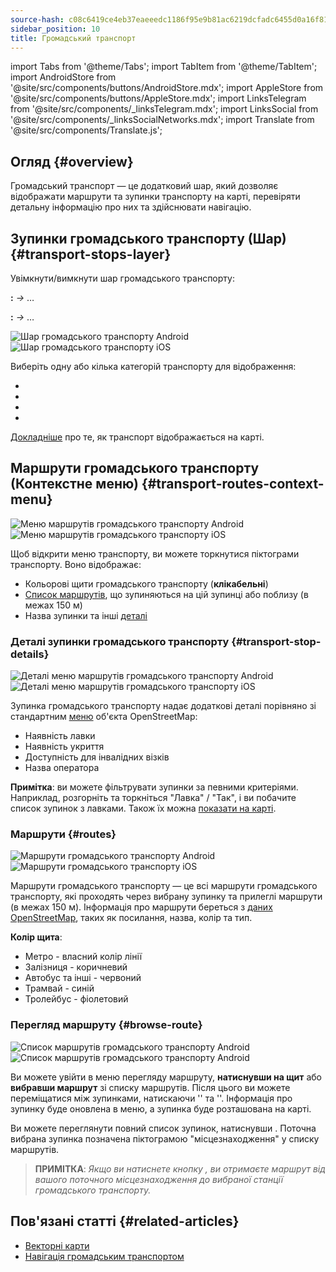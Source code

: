 ```yaml
---
source-hash: c08c6419ce4eb37eaeeedc1186f95e9b81ac6219dcfadc6455d0a16f81b7bdd4
sidebar_position: 10
title: Громадський транспорт
---
```

import Tabs from '@theme/Tabs';
import TabItem from '@theme/TabItem';
import AndroidStore from '@site/src/components/buttons/AndroidStore.mdx';
import AppleStore from '@site/src/components/buttons/AppleStore.mdx';
import LinksTelegram from '@site/src/components/_linksTelegram.mdx';
import LinksSocial from '@site/src/components/_linksSocialNetworks.mdx';
import Translate from '@site/src/components/Translate.js';



## Огляд {#overview}

Громадський транспорт — це додатковий шар, який дозволяє відображати маршрути та зупинки транспорту на карті, перевіряти детальну інформацію про них та здійснювати навігацію.

## Зупинки громадського транспорту (Шар) {#transport-stops-layer}

Увімкнути/вимкнути шар громадського транспорту:

**<Translate android="true" ids="android_button_seq"/>:** *<Translate android="true" ids="shared_string_menu,configure_map,rendering_category_transport"/> →* &#8230;

<p> </p>

**<Translate ios="true" ids="ios_button_seq"/>:** *<Translate ios="true" ids="shared_string_menu,configure_map,rendering_category_transport"/> →* &#8230;

<p> </p>

![Шар громадського транспорту Android](@site/static/img/map/pt_layer_android.png) ![Шар громадського транспорту iOS](@site/static/img/map/pt_layer_ios.png)

Виберіть одну або кілька категорій транспорту для відображення:

- <Translate android="true" ids="rendering_attr_transportStops_name"/>
- <Translate android="true" ids="rendering_attr_publicTransportMode_name"/>
- <Translate android="true" ids="rendering_attr_tramTrainRoutes_name"/>
- <Translate android="true" ids="rendering_attr_subwayMode_name"/>

[Докладніше](../map/vector-maps.md#transport) про те, як транспорт відображається на карті.


## Маршрути громадського транспорту (Контекстне меню) {#transport-routes-context-menu}

![Меню маршрутів громадського транспорту Android](@site/static/img/map/pt_routemenu_android.png) ![Меню маршрутів громадського транспорту iOS](@site/static/img/map/pt_routemenu_ios.png)

Щоб відкрити меню транспорту, ви можете торкнутися піктограми транспорту. Воно відображає:

- Кольорові щити громадського транспорту (**клікабельні**)
- [Список маршрутів](#routes), що зупиняються на цій зупинці або поблизу (в межах 150 м)
- Назва зупинки та інші [деталі](#transport-stop-details)

### Деталі зупинки громадського транспорту {#transport-stop-details}

![Деталі меню маршрутів громадського транспорту Android](@site/static/img/map/pt_routemenu_details_android.png) ![Деталі меню маршрутів громадського транспорту iOS](@site/static/img/map/pt_routemenu_details_ios.png)

Зупинка громадського транспорту надає додаткові деталі порівняно зі стандартним [меню](../map/map-context-menu.md#details) об'єкта OpenStreetMap:

- Наявність лавки
- Наявність укриття
- Доступність для інвалідних візків
- Назва оператора

**Примітка**: ви можете фільтрувати зупинки за певними критеріями. Наприклад, розгорніть та торкніться "Лавка" / "Так", і ви побачите список зупинок з лавками. Також їх можна [показати на карті](../map/point-layers-on-map.md#points-of-interest-pois).


### Маршрути {#routes}

![Маршрути громадського транспорту Android](@site/static/img/map/pt_routes_android.png) ![Маршрути громадського транспорту iOS](@site/static/img/map/pt_routes_ios.png)

Маршрути громадського транспорту — це всі маршрути громадського транспорту, які проходять через вибрану зупинку та прилеглі маршрути (в межах 150 м). Інформація про маршрути береться з [даних OpenStreetMap](https://wiki.openstreetmap.org/wiki/Public_transport), таких як посилання, назва, колір та тип.

**Колір щита**:

- Метро - власний колір лінії
- Залізниця - коричневий
- Автобус та інші - червоний
- Трамвай - синій
- Тролейбус - фіолетовий

### Перегляд маршруту {#browse-route}

![Список маршрутів громадського транспорту Android](@site/static/img/map/pt_route_list_android.png) ![Список маршрутів громадського транспорту Android](@site/static/img/map/pt_route_list_ios.png)

Ви можете увійти в меню перегляду маршруту, **натиснувши на щит** або **вибравши маршрут** зі списку маршрутів. Після цього ви можете переміщатися між зупинками, натискаючи '<Translate android="true" ids="shared_string_previous"/>' та '<Translate android="true" ids="shared_string_next"/>'. Інформація про зупинку буде оновлена в меню, а зупинка буде розташована на карті.

Ви можете переглянути повний список зупинок, натиснувши <Translate android="true" ids="rendering_category_details"/>. Поточна вибрана зупинка позначена піктограмою "місцезнаходження" у списку маршрутів.

> **ПРИМІТКА**: *Якщо ви натиснете кнопку <Translate android="true" ids="get_directions"/>, ви отримаєте маршрут від вашого поточного місцезнаходження до вибраної станції громадського транспорту.*


## Пов'язані статті {#related-articles}

- [Векторні карти](../map/vector-maps.md)
- [Навігація громадським транспортом](../navigation/routing/public-transport-navigation.md)